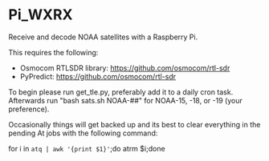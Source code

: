 # Pi_WXRX
Receive and decode NOAA satellites with a Raspberry Pi.

This requires the following:
* Osmocom RTLSDR library: https://github.com/osmocom/rtl-sdr
* PyPredict: https://github.com/osmocom/rtl-sdr

To begin please run get_tle.py, preferably add it to a daily cron task. Afterwards run "bash sats.sh NOAA-##" for NOAA-15, -18, or -19 (your preference).

Occasionally things will get backed up and its best to clear everything in the pending At jobs with the following command:

   for i in `atq | awk '{print $1}'`;do atrm $i;done
